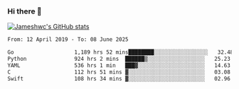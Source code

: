 ### Hi there 👋

[![Jameshwc's GitHub stats](https://github-readme-stats.vercel.app/api?username=jameshwc)](https://github.com/anuraghazra/github-readme-stats)

<!--START_SECTION:waka-->

```txt
From: 12 April 2019 - To: 08 June 2025

Go                   1,189 hrs 52 mins████████░░░░░░░░░░░░░░░░░   32.48 %
Python               924 hrs 2 mins  ██████▒░░░░░░░░░░░░░░░░░░   25.23 %
YAML                 536 hrs 1 min   ███▓░░░░░░░░░░░░░░░░░░░░░   14.63 %
C                    112 hrs 51 mins ▓░░░░░░░░░░░░░░░░░░░░░░░░   03.08 %
Swift                108 hrs 34 mins ▓░░░░░░░░░░░░░░░░░░░░░░░░   02.96 %
```

<!--END_SECTION:waka-->